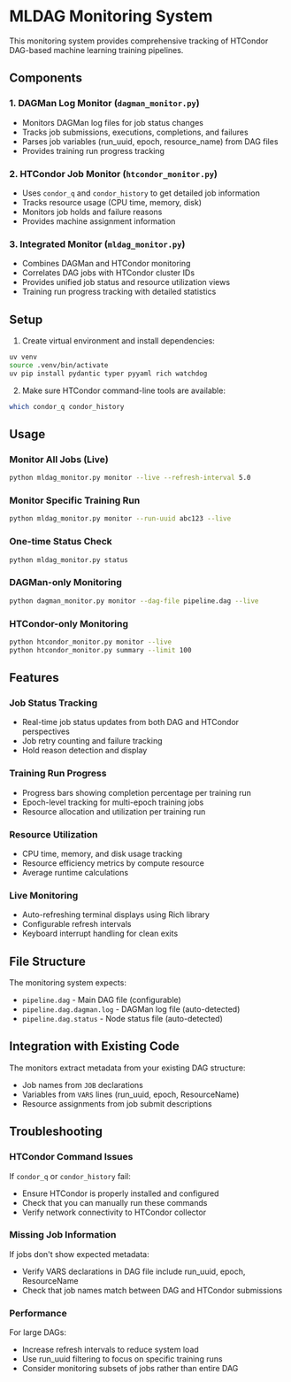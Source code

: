 # MLDAG Monitoring System

This monitoring system provides comprehensive tracking of HTCondor DAG-based machine learning training pipelines.

## Components

### 1. DAGMan Log Monitor (`dagman_monitor.py`)
- Monitors DAGMan log files for job status changes
- Tracks job submissions, executions, completions, and failures
- Parses job variables (run_uuid, epoch, resource_name) from DAG files
- Provides training run progress tracking

### 2. HTCondor Job Monitor (`htcondor_monitor.py`) 
- Uses `condor_q` and `condor_history` to get detailed job information
- Tracks resource usage (CPU time, memory, disk)
- Monitors job holds and failure reasons
- Provides machine assignment information

### 3. Integrated Monitor (`mldag_monitor.py`)
- Combines DAGMan and HTCondor monitoring
- Correlates DAG jobs with HTCondor cluster IDs
- Provides unified job status and resource utilization views
- Training run progress tracking with detailed statistics

## Setup

1. Create virtual environment and install dependencies:
```bash
uv venv
source .venv/bin/activate
uv pip install pydantic typer pyyaml rich watchdog
```

2. Make sure HTCondor command-line tools are available:
```bash
which condor_q condor_history
```

## Usage

### Monitor All Jobs (Live)
```bash
python mldag_monitor.py monitor --live --refresh-interval 5.0
```

### Monitor Specific Training Run
```bash
python mldag_monitor.py monitor --run-uuid abc123 --live
```

### One-time Status Check
```bash
python mldag_monitor.py status
```

### DAGMan-only Monitoring
```bash
python dagman_monitor.py monitor --dag-file pipeline.dag --live
```

### HTCondor-only Monitoring
```bash
python htcondor_monitor.py monitor --live
python htcondor_monitor.py summary --limit 100
```

## Features

### Job Status Tracking
- Real-time job status updates from both DAG and HTCondor perspectives
- Job retry counting and failure tracking
- Hold reason detection and display

### Training Run Progress
- Progress bars showing completion percentage per training run
- Epoch-level tracking for multi-epoch training jobs
- Resource allocation and utilization per training run

### Resource Utilization
- CPU time, memory, and disk usage tracking
- Resource efficiency metrics by compute resource
- Average runtime calculations

### Live Monitoring
- Auto-refreshing terminal displays using Rich library
- Configurable refresh intervals
- Keyboard interrupt handling for clean exits

## File Structure

The monitoring system expects:
- `pipeline.dag` - Main DAG file (configurable)
- `pipeline.dag.dagman.log` - DAGMan log file (auto-detected)
- `pipeline.dag.status` - Node status file (auto-detected)

## Integration with Existing Code

The monitors extract metadata from your existing DAG structure:
- Job names from `JOB` declarations
- Variables from `VARS` lines (run_uuid, epoch, ResourceName)
- Resource assignments from job submit descriptions

## Troubleshooting

### HTCondor Command Issues
If `condor_q` or `condor_history` fail:
- Ensure HTCondor is properly installed and configured
- Check that you can manually run these commands
- Verify network connectivity to HTCondor collector

### Missing Job Information
If jobs don't show expected metadata:
- Verify VARS declarations in DAG file include run_uuid, epoch, ResourceName
- Check that job names match between DAG and HTCondor submissions

### Performance
For large DAGs:
- Increase refresh intervals to reduce system load
- Use run_uuid filtering to focus on specific training runs
- Consider monitoring subsets of jobs rather than entire DAG